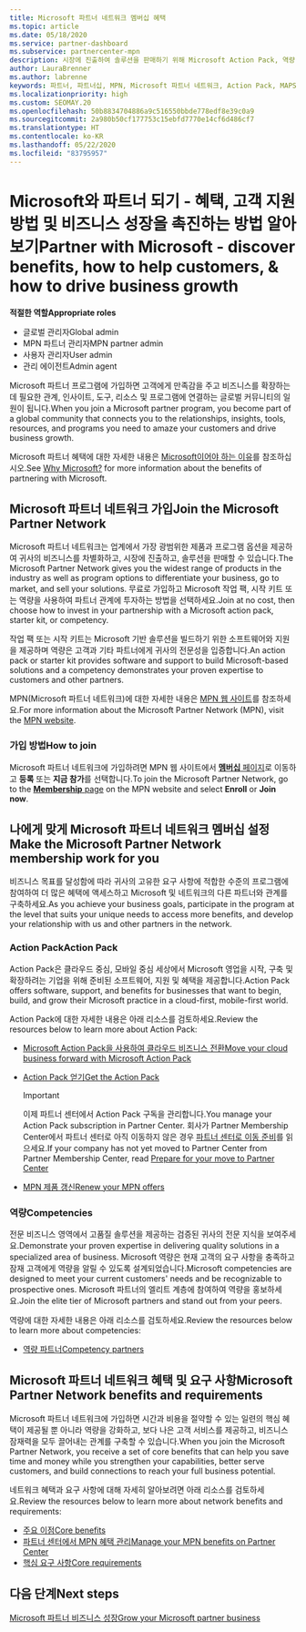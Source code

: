 ```yaml
---
title: Microsoft 파트너 네트워크 멤버십 혜택
ms.topic: article
ms.date: 05/18/2020
ms.service: partner-dashboard
ms.subservice: partnercenter-mpn
description: 시장에 진출하여 솔루션을 판매하기 위해 Microsoft Action Pack, 역량 및 프로그램 옵션을 포함한 Microsoft와 파트너 혜택에 대해 알아보세요.
author: LauraBrenner
ms.author: labrenne
keywords: 파트너, 파트너십, MPN, Microsoft 파트너 네트워크, Action Pack, MAPS, Action Pack 구독, 혜택, MPN 혜택, 멤버십, 실버, 골드, 역량
ms.localizationpriority: high
ms.custom: SEOMAY.20
ms.openlocfilehash: 50b8834704886a9c516550bbde778edf8e39c0a9
ms.sourcegitcommit: 2a980b50cf177753c15ebfd7770e14cf6d486cf7
ms.translationtype: HT
ms.contentlocale: ko-KR
ms.lasthandoff: 05/22/2020
ms.locfileid: "83795957"
---
```

# <a name="partner-with-microsoft---discover-benefits-how-to-help-customers--how-to-drive-business-growth"></a><span data-ttu-id="8c786-104">Microsoft와 파트너 되기 - 혜택, 고객 지원 방법 및 비즈니스 성장을 촉진하는 방법 알아보기</span><span class="sxs-lookup"><span data-stu-id="8c786-104">Partner with Microsoft - discover benefits, how to help customers, & how to drive business growth</span></span>

<span data-ttu-id="8c786-105">**적절한 역할**</span><span class="sxs-lookup"><span data-stu-id="8c786-105">**Appropriate roles**</span></span>

- <span data-ttu-id="8c786-106">글로벌 관리자</span><span class="sxs-lookup"><span data-stu-id="8c786-106">Global admin</span></span>
- <span data-ttu-id="8c786-107">MPN 파트너 관리자</span><span class="sxs-lookup"><span data-stu-id="8c786-107">MPN partner admin</span></span>
- <span data-ttu-id="8c786-108">사용자 관리자</span><span class="sxs-lookup"><span data-stu-id="8c786-108">User admin</span></span>
- <span data-ttu-id="8c786-109">관리 에이전트</span><span class="sxs-lookup"><span data-stu-id="8c786-109">Admin agent</span></span>

<span data-ttu-id="8c786-110">Microsoft 파트너 프로그램에 가입하면 고객에게 만족감을 주고 비즈니스를 확장하는 데 필요한 관계, 인사이트, 도구, 리소스 및 프로그램에 연결하는 글로벌 커뮤니티의 일원이 됩니다.</span><span class="sxs-lookup"><span data-stu-id="8c786-110">When you join a Microsoft partner program, you become part of a global community that connects you to the relationships, insights, tools, resources, and programs you need to amaze your customers and drive business growth.</span></span>

<span data-ttu-id="8c786-111">Microsoft 파트너 혜택에 대한 자세한 내용은 [Microsoft이어야 하는 이유](https://partner.microsoft.com/business-opportunities/why-microsoft)를 참조하십시오.</span><span class="sxs-lookup"><span data-stu-id="8c786-111">See [Why Microsoft?](https://partner.microsoft.com/business-opportunities/why-microsoft) for more information about the benefits of partnering with Microsoft.</span></span>

## <a name="join-the-microsoft-partner-network"></a><span data-ttu-id="8c786-112">Microsoft 파트너 네트워크 가입</span><span class="sxs-lookup"><span data-stu-id="8c786-112">Join the Microsoft Partner Network</span></span>

<!-- 12/5/18 The content below was copied and pasted directly from the Membership page of the MPN site (https://partner.microsoft.com/membership)-->

<span data-ttu-id="8c786-113">Microsoft 파트너 네트워크는 업계에서 가장 광범위한 제품과 프로그램 옵션을 제공하여 귀사의 비즈니스를 차별화하고, 시장에 진출하고, 솔루션을 판매할 수 있습니다.</span><span class="sxs-lookup"><span data-stu-id="8c786-113">The Microsoft Partner Network gives you the widest range of products in the industry as well as program options to differentiate your business, go to market, and sell your solutions.</span></span> <span data-ttu-id="8c786-114">무료로 가입하고 Microsoft 작업 팩, 시작 키트 또는 역량을 사용하여 파트너 관계에 투자하는 방법을 선택하세요.</span><span class="sxs-lookup"><span data-stu-id="8c786-114">Join at no cost, then choose how to invest in your partnership with a Microsoft action pack, starter kit, or competency.</span></span>

<span data-ttu-id="8c786-115">작업 팩 또는 시작 키트는 Microsoft 기반 솔루션을 빌드하기 위한 소프트웨어와 지원을 제공하며 역량은 고객과 기타 파트너에게 귀사의 전문성을 입증합니다.</span><span class="sxs-lookup"><span data-stu-id="8c786-115">An action pack or starter kit provides software and support to build Microsoft-based solutions and a competency demonstrates your proven expertise to customers and other partners.</span></span>

<span data-ttu-id="8c786-116">MPN(Microsoft 파트너 네트워크)에 대한 자세한 내용은 [MPN 웹 사이트](https://partner.microsoft.com/commercial)를 참조하세요.</span><span class="sxs-lookup"><span data-stu-id="8c786-116">For more information about the Microsoft Partner Network (MPN), visit the [MPN website](https://partner.microsoft.com/commercial).</span></span>

### <a name="how-to-join"></a><span data-ttu-id="8c786-117">가입 방법</span><span class="sxs-lookup"><span data-stu-id="8c786-117">How to join</span></span>

<span data-ttu-id="8c786-118">Microsoft 파트너 네트워크에 가입하려면 MPN 웹 사이트에서 [**멤버십** 페이지](https://partner.microsoft.com/membership)로 이동하고 **등록** 또는 **지금 참가**를 선택합니다.</span><span class="sxs-lookup"><span data-stu-id="8c786-118">To join the Microsoft Partner Network, go to the [**Membership** page](https://partner.microsoft.com/membership) on the MPN website and select **Enroll** or **Join now**.</span></span>

## <a name="make-the-microsoft-partner-network-membership-work-for-you"></a><span data-ttu-id="8c786-119">나에게 맞게 Microsoft 파트너 네트워크 멤버십 설정</span><span class="sxs-lookup"><span data-stu-id="8c786-119">Make the Microsoft Partner Network membership work for you</span></span>

<!-- 10/25/2019 The content below content from the Membership pages of the MPN site (https://partner.microsoft.com/membership) and additional updated content.-->

<span data-ttu-id="8c786-120">비즈니스 목표를 달성함에 따라 귀사의 고유한 요구 사항에 적합한 수준의 프로그램에 참여하여 더 많은 혜택에 액세스하고 Microsoft 및 네트워크의 다른 파트너와 관계를 구축하세요.</span><span class="sxs-lookup"><span data-stu-id="8c786-120">As you achieve your business goals, participate in the program at the level that suits your unique needs to access more benefits, and develop your relationship with us and other partners in the network.</span></span>

### <a name="action-pack"></a><span data-ttu-id="8c786-121">Action Pack</span><span class="sxs-lookup"><span data-stu-id="8c786-121">Action Pack</span></span>

<span data-ttu-id="8c786-122">Action Pack은 클라우드 중심, 모바일 중심 세상에서 Microsoft 영업을 시작, 구축 및 확장하려는 기업을 위해 준비된 소프트웨어, 지원 및 혜택을 제공합니다.</span><span class="sxs-lookup"><span data-stu-id="8c786-122">Action Pack offers software, support, and benefits for businesses that want to begin, build, and grow their Microsoft practice in a cloud-first, mobile-first world.</span></span>

<span data-ttu-id="8c786-123">Action Pack에 대한 자세한 내용은 아래 리소스를 검토하세요.</span><span class="sxs-lookup"><span data-stu-id="8c786-123">Review the resources below to learn more about Action Pack:</span></span>

- [<span data-ttu-id="8c786-124">Microsoft Action Pack을 사용하여 클라우드 비즈니스 전환</span><span class="sxs-lookup"><span data-stu-id="8c786-124">Move your cloud business forward with Microsoft Action Pack</span></span>](https://partner.microsoft.com/membership/action-pack)

- [<span data-ttu-id="8c786-125">Action Pack 얻기</span><span class="sxs-lookup"><span data-stu-id="8c786-125">Get the Action Pack</span></span>](mpn-get-action-pack.md)
  
    >[!IMPORTANT]
    ><span data-ttu-id="8c786-126">이제 파트너 센터에서 Action Pack 구독을 관리합니다.</span><span class="sxs-lookup"><span data-stu-id="8c786-126">You manage your Action Pack subscription in Partner Center.</span></span> <span data-ttu-id="8c786-127">회사가 Partner Membership Center에서 파트너 센터로 아직 이동하지 않은 경우 [파트너 센터로 이동 준비](prepare-pmc-pc-migration.md)를 읽으세요.</span><span class="sxs-lookup"><span data-stu-id="8c786-127">If your company has not yet moved to Partner Center from Partner Membership Center, read [Prepare for your move to Partner Center](prepare-pmc-pc-migration.md)</span></span>  

- [<span data-ttu-id="8c786-128">MPN 제품 갱신</span><span class="sxs-lookup"><span data-stu-id="8c786-128">Renew your MPN offers</span></span>](renew-mpn-offers.md)

### <a name="competencies"></a><span data-ttu-id="8c786-129">역량</span><span class="sxs-lookup"><span data-stu-id="8c786-129">Competencies</span></span>

<span data-ttu-id="8c786-130">전문 비즈니스 영역에서 고품질 솔루션을 제공하는 검증된 귀사의 전문 지식을 보여주세요.</span><span class="sxs-lookup"><span data-stu-id="8c786-130">Demonstrate your proven expertise in delivering quality solutions in a specialized area of business.</span></span> <span data-ttu-id="8c786-131">Microsoft 역량은 현재 고객의 요구 사항을 충족하고 잠재 고객에게 역량을 알릴 수 있도록 설계되었습니다.</span><span class="sxs-lookup"><span data-stu-id="8c786-131">Microsoft competencies are designed to meet your current customers' needs and be recognizable to prospective ones.</span></span> <span data-ttu-id="8c786-132">Microsoft 파트너의 엘리트 계층에 참여하여 역량을 홍보하세요.</span><span class="sxs-lookup"><span data-stu-id="8c786-132">Join the elite tier of Microsoft partners and stand out from your peers.</span></span>

<span data-ttu-id="8c786-133">역량에 대한 자세한 내용은 아래 리소스를 검토하세요.</span><span class="sxs-lookup"><span data-stu-id="8c786-133">Review the resources below to learn more about competencies:</span></span>

- [<span data-ttu-id="8c786-134">역량 파트너</span><span class="sxs-lookup"><span data-stu-id="8c786-134">Competency partners</span></span>](https://partner.microsoft.com/membership/competencies)

## <a name="microsoft-partner-network-benefits-and-requirements"></a><span data-ttu-id="8c786-135">Microsoft 파트너 네트워크 혜택 및 요구 사항</span><span class="sxs-lookup"><span data-stu-id="8c786-135">Microsoft Partner Network benefits and requirements</span></span>

<span data-ttu-id="8c786-136">Microsoft 파트너 네트워크에 가입하면 시간과 비용을 절약할 수 있는 일련의 핵심 혜택이 제공될 뿐 아니라 역량을 강화하고, 보다 나은 고객 서비스를 제공하고, 비즈니스 잠재력을 모두 끌어내는 관계를 구축할 수 있습니다.</span><span class="sxs-lookup"><span data-stu-id="8c786-136">When you join the Microsoft Partner Network, you receive a set of core benefits that can help you save time and money while you strengthen your capabilities, better serve customers, and build connections to reach your full business potential.</span></span>

<span data-ttu-id="8c786-137">네트워크 혜택과 요구 사항에 대해 자세히 알아보려면 아래 리소스를 검토하세요.</span><span class="sxs-lookup"><span data-stu-id="8c786-137">Review the resources below to learn more about network benefits and requirements:</span></span>

- [<span data-ttu-id="8c786-138">주요 이점</span><span class="sxs-lookup"><span data-stu-id="8c786-138">Core benefits</span></span>](https://partner.microsoft.com/membership/core-benefits#simple-tab-content-1)
- [<span data-ttu-id="8c786-139">파트너 센터에서 MPN 혜택 관리</span><span class="sxs-lookup"><span data-stu-id="8c786-139">Manage your MPN benefits on Partner Center</span></span>](manage-your-partner-network-benefits.md)
- [<span data-ttu-id="8c786-140">핵심 요구 사항</span><span class="sxs-lookup"><span data-stu-id="8c786-140">Core requirements</span></span>](https://partner.microsoft.com/membership/core-benefits#simple-tab-content-2)

## <a name="next-steps"></a><span data-ttu-id="8c786-141">다음 단계</span><span class="sxs-lookup"><span data-stu-id="8c786-141">Next steps</span></span>

[<span data-ttu-id="8c786-142">Microsoft 파트너 비즈니스 성장</span><span class="sxs-lookup"><span data-stu-id="8c786-142">Grow your Microsoft partner business</span></span>](grow-your-business.md)
